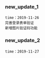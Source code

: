 ### new_update_1
    time：2019-11-26
    完善登录表单验证
    新增图片验证码功能


### new_update_2
    time：2019-11-27